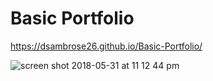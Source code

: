 # Basic Portfolio
https://dsambrose26.github.io/Basic-Portfolio/

![screen shot 2018-05-31 at 11 12 44 pm](https://user-images.githubusercontent.com/34081511/40819167-5b4f9502-6528-11e8-802b-bd6b5bab2bcd.png)
